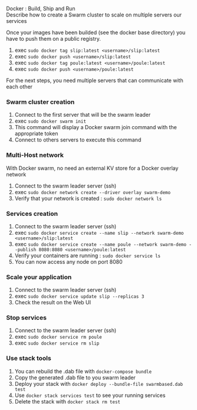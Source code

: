 Docker : Build, Ship and Run  
Describe how to create a Swarm cluster to scale on multiple servers our services

Once your images have been builded (see the docker base directory) you have to push them on a public registry.  
1. exec `sudo docker tag slip:latest <username>/slip:latest`  
2. exec `sudo docker push <username>/slip:latest`  
3. exec `sudo docker tag poule:latest <username>/poule:latest`  
4. exec `sudo docker push <username>/poule:latest`  

For the next steps, you need multiple servers that can communicate with each other
### Swarm cluster creation
1. Connect to the first server that will be the swarm leader  
2. exec `sudo docker swarm init`  
3. This command will display a Docker swarm join command with the appropriate token  
4. Connect to others servers to execute this command  

### Multi-Host network
With Docker swarm, no need an external KV store for a Docker overlay network  
1. Connect to the swarm leader server (ssh)  
2. exec `sudo docker network create --driver overlay swarm-demo`  
3. Verify that your network is created : `sudo docker network ls`  

### Services creation
1. Connect to the swarm leader server (ssh)  
2. exec `sudo docker service create --name slip --network swarm-demo <username>/slip:latest`  
3. exec `sudo docker service create --name poule --network swarm-demo --publish 8080:8080 <username>/poule:latest`  
4. Verify your containers are running : `sudo docker service ls`  
5. You can now access any node on port 8080  

### Scale your application
1. Connect to the swarm leader server (ssh)  
2. exec `sudo docker service update slip --replicas 3`  
3. Check the result on the Web UI  

### Stop services
1. Connect to the swarm leader server (ssh)  
2. exec `sudo docker service rm poule`  
3. exec `sudo docker service rm slip`  

### Use stack tools
1. You can rebuild the .dab file with `docker-compose bundle`
2. Copy the generated .dab file to you swarm leader
2. Deploy your stack with `docker deploy --bundle-file swarmbased.dab test`
3. Use `docker stack services test` to see your running services
4. Delete the stack with `docker stack rm test`

